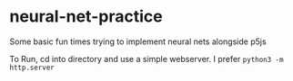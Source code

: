 # neural-net-practice
Some basic fun times trying to implement neural nets alongside p5js

To Run, cd into directory and use a simple webserver.
I prefer `python3 -m http.server`
